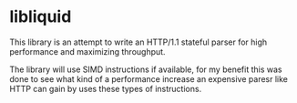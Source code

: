 # libliquid

This library is an attempt to write an HTTP/1.1 stateful parser for high performance and maximizing throughput.

The library will use SIMD instructions if available, for my benefit this was done to see what kind of a performance increase 
an expensive paresr like HTTP can gain by uses these types of instructions.

